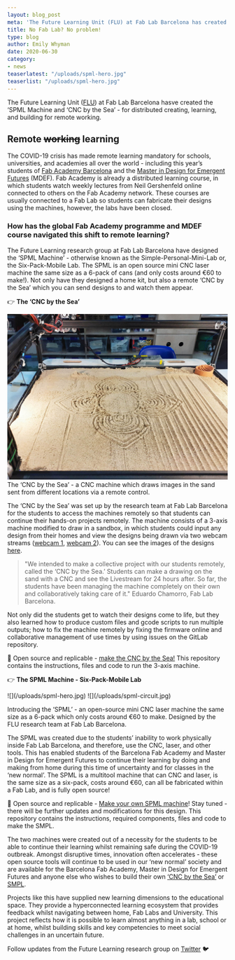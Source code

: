 ```yaml
---
layout: blog_post
meta: 'The Future Learning Unit (FLU) at Fab Lab Barcelona has created the ‘SPML Machine’ and ‘CNC by the Sea’ - two open source machines for distributed creating, working, and building when remote learning.'
title: No Fab Lab? No problem!
type: blog
author: Emily Whyman
date: 2020-06-30 
category:
- news
teaserlatest: "/uploads/spml-hero.jpg"
teaserlist: "/uploads/spml-hero.jpg"
---
```


The Future Learning Unit ([FLU](https://www.instagram.com/futurelearningu/?hl=en)) at Fab Lab Barcelona hasve created the ‘SPML Machine and ‘CNC by the Sea’ - for distributed creating, learning, and building for remote working. 




## Remote <s>working</s> learning

The COVID-19 crisis has made remote learning mandatory for schools, universities, and academies all over the world - including this year’s students of [Fab Academy Barcelona](http://fabacademy.org/2020/labs/barcelona/) and the [Master in Design for Emergent Futures](https://iaac.net/educational-programmes/masters-programmes/master-in-design-for-emergent-futures-mdef/) (MDEF). Fab Academy is already a distributed learning course, in which students watch weekly lectures from Neil Gershenfeld online connected to others on the Fab Academy network. These courses are usually connected to a Fab Lab so students can fabricate their designs using the machines, however, the labs have been closed.




### How has the global Fab Academy programme and MDEF course navigated this shift to remote learning? 

The Future Learning research group at Fab Lab Barcelona have designed the ‘SPML Machine’ - otherwise known as the Simple-Personal-Mini-Lab or, the Six-Pack-Mobile Lab. The SPML is an open source mini CNC laser machine the same size as a 6-pack of cans (and only costs around €60 to make!). Not only have they designed a home kit, but also a remote ‘CNC by the Sea’ which you can send designs to and watch them appear.




👉 **The ‘CNC by the Sea’**

![](/uploads/cnc-by-the-sea.jpg)
The ‘CNC by the Sea’ - a CNC machine which draws images in the sand sent from different locations via a remote control.

The ‘CNC by the Sea’ was set up by the research team at Fab Lab Barcelona for the students to access the machines remotely so that students can continue their hands-on projects remotely. The machine consists of a 3-axis machine modified to draw in a sandbox, in which students could input any design from their homes and view the designs being drawn via two webcam streams ([webcam 1](http://91.126.132.4:8080/?action=stream), [webcam 2](http://91.126.132.4:8081/?action=stream)). You can see the images of the designs [here](https://photos.app.goo.gl/cF42EtrEffkh9vXGA).


<blockquote> "We intended to make a collective project with our students remotely, called the ‘CNC by the Sea.’ Students can make a drawing on the sand with a CNC and see the Livestream for 24 hours after. So far, the students have been managing the machine completely on their own and collaboratively taking care of it." Eduardo Chamorro, Fab Lab Barcelona. </blockquote>


Not only did the students get to watch their designs come to life, but they also learned how to produce custom files and gcode scripts to run multiple outputs; how to fix the machine remotely by fixing the firmware online and collaborative management of use times by using issues on the GitLab repository.

🤙 Open source and replicable - [make the CNC by the Sea!](https://gitlab.com/fablabbcn-projects/learning/the-cnc-by-the-sea) This repository contains the instructions, files and code to run the 3-axis machine.




👉 **The SPML Machine - Six-Pack-Mobile Lab**

<div class="row">
  <div class="col-6">
![](/uploads/spml-hero.jpg)
![](/uploads/spml-circuit.jpg)
  </div>
</div>

Introducing the ‘SPML’ - an open-source mini CNC laser machine the same size as a 6-pack which only costs around €60 to make. Designed by the FLU research team at Fab Lab Barcelona.

The SPML was created due to the students’ inability to work physically inside Fab Lab Barcelona, and therefore, use the CNC, laser, and other tools. This has enabled students of the Barcelona Fab Academy and Master in Design for Emergent Futures to continue their learning by doing and making from home during this time of uncertainty and for classes in the ‘new normal’. The SPML is a multitool machine that can CNC and laser, is the same size as a six-pack, costs around €60, can all be fabricated within a Fab Lab, and is fully open source! 

🤙 Open source and replicable - [Make your own SPML machine](https://gitlab.com/fablabbcn-projects/cnc-machines/six-pack-cnc)! Stay tuned - there will be further updates and modifications for this design. This repository contains the instructions, required components, files and code to make the SMPL.  




The two machines were created out of a necessity for the students to be able to continue their learning whilst remaining safe during the COVID-19 outbreak. Amongst disruptive times, innovation often accelerates - these open source tools will continue to be used in our ‘new normal’ society and are available for the Barcelona Fab Academy, Master in Design for Emergent Futures and anyone else who wishes to build their own [‘CNC by the Sea’](https://gitlab.com/fablabbcn-projects/cnc-machines/six-pack-cnc) or [SMPL](https://gitlab.com/fablabbcn-projects/learning/the-cnc-by-the-sea). 

Projects like this have supplied new learning dimensions to the educational space. They provide a hyperconnected learning ecosystem that provides feedback whilst navigating between home, Fab Labs and University. This project reflects how it is possible to learn almost anything in a lab, school or at home, whilst building skills and key competencies to meet social challenges in an uncertain future.

Follow updates from the Future Learning research group on [Twitter](https://twitter.com/futurelearningu?lang=en) 🐦





